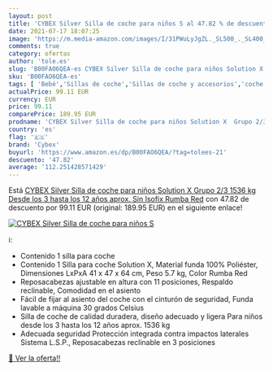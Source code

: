 ```yaml
---
layout: post
title: 'CYBEX Silver Silla de coche para niños S al 47.82 % de descuento'
date: 2021-07-17 18:07:25
image: 'https://m.media-amazon.com/images/I/31PWuLyJgZL._SL500_._SL400_.jpg'
comments: true
category: ofertas
author: 'tole.es'
slug: 'B00FAO6QEA-es CYBEX Silver Silla de coche para niños Solution X Grupo...'
sku: 'B00FAO6QEA-es'
tags: [ 'Bebé','Sillas de coche','Sillas de coche y accesorios','coche','cybex','de','isofix','silla', ]
actualPrice: 99.11 EUR
currency: EUR
price: 99.11
comparePrice: 189.95 EUR
prodname: 'CYBEX Silver Silla de coche para niños Solution X  Grupo 2/3 1536 kg  Desde los 3 hasta los 12 años aprox.  Sin Isofix  Rumba Red'
country: 'es'
flag: '🇪🇸'
brand: 'Cybex'
buyurl: 'https://www.amazon.es/dp/B00FAO6QEA/?tag=tolees-21'
descuento: '47.82'
average: '112.251428571429'
---
```


Está [CYBEX Silver Silla de coche para niños Solution X  Grupo 2/3 1536 kg  Desde los 3 hasta los 12 años aprox.  Sin Isofix  Rumba Red](https://www.amazon.es/dp/B00FAO6QEA/?tag=tolees-21) con 47.82 de descuento por 99.11 EUR (original: 189.95 EUR) en el siguiente enlace!

[![CYBEX Silver Silla de coche para niños S](https://m.media-amazon.com/images/I/31PWuLyJgZL._SL500_._SL400_.jpg)](https://www.amazon.es/dp/B00FAO6QEA/?tag=tolees-21)

ℹ️:

- Contenido 1 silla para coche
- Contenido 1 Silla para coche Solution X, Material funda 100% Poliéster, Dimensiones LxPxA 41 x 47 x 64 cm, Peso 5.7 kg, Color Rumba Red
- Reposacabezas ajustable en altura con 11 posiciones, Respaldo reclinable, Comodidad en el asiento
- Fácil de fijar al asiento del coche con el cinturón de seguridad, Funda lavable a máquina 30 grados Celsius
- Silla de coche de calidad duradera, diseño adecuado y ligera Para niños desde los 3 hasta los 12 años aprox. 1536 kg
- Adecuada seguridad Protección integrada contra impactos laterales Sistema L.S.P., Reposacabezas reclinable en 3 posiciones

[🛒 Ver la oferta!!](https://www.amazon.es/dp/B00FAO6QEA/?tag=tolees-21)
